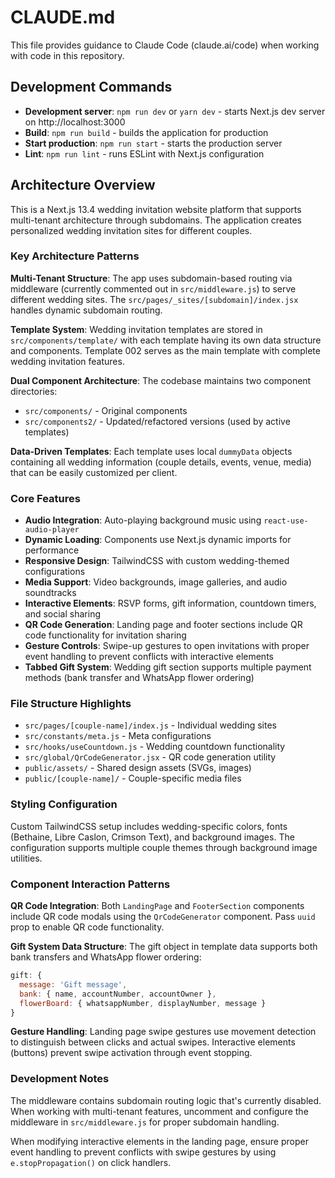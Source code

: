 # CLAUDE.md

This file provides guidance to Claude Code (claude.ai/code) when working with code in this repository.

## Development Commands

- **Development server**: `npm run dev` or `yarn dev` - starts Next.js dev server on http://localhost:3000
- **Build**: `npm run build` - builds the application for production
- **Start production**: `npm run start` - starts the production server
- **Lint**: `npm run lint` - runs ESLint with Next.js configuration

## Architecture Overview

This is a Next.js 13.4 wedding invitation website platform that supports multi-tenant architecture through subdomains. The application creates personalized wedding invitation sites for different couples.

### Key Architecture Patterns

**Multi-Tenant Structure**: The app uses subdomain-based routing via middleware (currently commented out in `src/middleware.js`) to serve different wedding sites. The `src/pages/_sites/[subdomain]/index.jsx` handles dynamic subdomain routing.

**Template System**: Wedding invitation templates are stored in `src/components/template/` with each template having its own data structure and components. Template 002 serves as the main template with complete wedding invitation features.

**Dual Component Architecture**: The codebase maintains two component directories:
- `src/components/` - Original components
- `src/components2/` - Updated/refactored versions (used by active templates)

**Data-Driven Templates**: Each template uses local `dummyData` objects containing all wedding information (couple details, events, venue, media) that can be easily customized per client.

### Core Features

- **Audio Integration**: Auto-playing background music using `react-use-audio-player`
- **Dynamic Loading**: Components use Next.js dynamic imports for performance
- **Responsive Design**: TailwindCSS with custom wedding-themed configurations
- **Media Support**: Video backgrounds, image galleries, and audio soundtracks
- **Interactive Elements**: RSVP forms, gift information, countdown timers, and social sharing
- **QR Code Generation**: Landing page and footer sections include QR code functionality for invitation sharing
- **Gesture Controls**: Swipe-up gestures to open invitations with proper event handling to prevent conflicts with interactive elements
- **Tabbed Gift System**: Wedding gift section supports multiple payment methods (bank transfer and WhatsApp flower ordering)

### File Structure Highlights

- `src/pages/[couple-name]/index.js` - Individual wedding sites
- `src/constants/meta.js` - Meta configurations
- `src/hooks/useCountdown.js` - Wedding countdown functionality
- `src/global/QrCodeGenerator.jsx` - QR code generation utility
- `public/assets/` - Shared design assets (SVGs, images)
- `public/[couple-name]/` - Couple-specific media files

### Styling Configuration

Custom TailwindCSS setup includes wedding-specific colors, fonts (Bethaine, Libre Caslon, Crimson Text), and background images. The configuration supports multiple couple themes through background image utilities.

### Component Interaction Patterns

**QR Code Integration**: Both `LandingPage` and `FooterSection` components include QR code modals using the `QrCodeGenerator` component. Pass `uuid` prop to enable QR code functionality.

**Gift System Data Structure**: The gift object in template data supports both bank transfers and WhatsApp flower ordering:
```js
gift: {
  message: 'Gift message',
  bank: { name, accountNumber, accountOwner },
  flowerBoard: { whatsappNumber, displayNumber, message }
}
```

**Gesture Handling**: Landing page swipe gestures use movement detection to distinguish between clicks and actual swipes. Interactive elements (buttons) prevent swipe activation through event stopping.

### Development Notes

The middleware contains subdomain routing logic that's currently disabled. When working with multi-tenant features, uncomment and configure the middleware in `src/middleware.js` for proper subdomain handling.

When modifying interactive elements in the landing page, ensure proper event handling to prevent conflicts with swipe gestures by using `e.stopPropagation()` on click handlers.